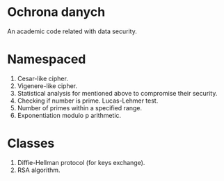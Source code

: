 # Ochrona danych
An academic code related with data security.


# Namespaced
1. Cesar-like cipher.
2. Vigenere-like cipher.
3. Statistical analysis for mentioned above to compromise their security.
5. Checking if number is prime. Lucas-Lehmer test.
5. Number of primes within a specified range.
6. Exponentiation modulo p arithmetic.


# Classes
1. Diffie-Hellman protocol (for keys exchange).
2. RSA algorithm.

